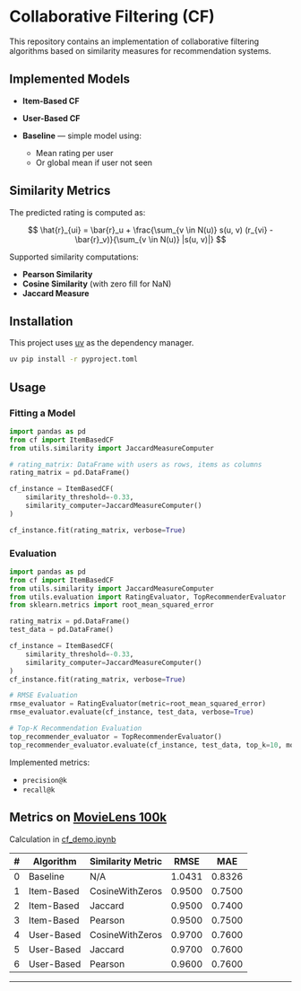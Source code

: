 # Collaborative Filtering (CF)

This repository contains an implementation of collaborative filtering algorithms based on similarity measures for recommendation systems.

## Implemented Models

* **Item-Based CF**
* **User-Based CF**
* **Baseline** — simple model using:

  * Mean rating per user
  * Or global mean if user not seen

## Similarity Metrics

The predicted rating is computed as:

$$
\hat{r}_{ui} = \bar{r}_u + \frac{\sum_{v \in N(u)} s(u, v) (r_{vi} - \bar{r}_v)}{\sum_{v \in N(u)} |s(u, v)|}
$$

Supported similarity computations:

* **Pearson Similarity**
* **Cosine Similarity** (with zero fill for NaN)
* **Jaccard Measure**

## Installation

This project uses [uv](https://github.com/astral-sh/uv) as the dependency manager.
```bash
uv pip install -r pyproject.toml
```

## Usage

### Fitting a Model

```python
import pandas as pd
from cf import ItemBasedCF
from utils.similarity import JaccardMeasureComputer

# rating_matrix: DataFrame with users as rows, items as columns
rating_matrix = pd.DataFrame()

cf_instance = ItemBasedCF(
    similarity_threshold=-0.33,
    similarity_computer=JaccardMeasureComputer()
)

cf_instance.fit(rating_matrix, verbose=True)
```

### Evaluation

```python
import pandas as pd
from cf import ItemBasedCF
from utils.similarity import JaccardMeasureComputer
from utils.evaluation import RatingEvaluator, TopRecommenderEvaluator
from sklearn.metrics import root_mean_squared_error

rating_matrix = pd.DataFrame()
test_data = pd.DataFrame()

cf_instance = ItemBasedCF(
    similarity_threshold=-0.33,
    similarity_computer=JaccardMeasureComputer()
)
cf_instance.fit(rating_matrix, verbose=True)

# RMSE Evaluation
rmse_evaluator = RatingEvaluator(metric=root_mean_squared_error)
rmse_evaluator.evaluate(cf_instance, test_data, verbose=True)

# Top-K Recommendation Evaluation
top_recommender_evaluator = TopRecommenderEvaluator()
top_recommender_evaluator.evaluate(cf_instance, test_data, top_k=10, mode='precision')
```

Implemented metrics:

* `precision@k`
* `recall@k`

## Metrics on [MovieLens 100k](https://www.kaggle.com/datasets/prajitdatta/movielens-100k-dataset)

Calculation in [cf_demo.ipynb](notebooks/cf_demo.ipynb)

| # | Algorithm  | Similarity Metric | RMSE   | MAE    |
| - | ---------- | ----------------- | ------ | ------ |
| 0 | Baseline   | N/A               | 1.0431 | 0.8326 |
| 1 | Item-Based | CosineWithZeros   | 0.9500 | 0.7500 |
| 2 | Item-Based | Jaccard           | 0.9500 | 0.7400 |
| 3 | Item-Based | Pearson           | 0.9500 | 0.7500 |
| 4 | User-Based | CosineWithZeros   | 0.9700 | 0.7600 |
| 5 | User-Based | Jaccard           | 0.9700 | 0.7600 |
| 6 | User-Based | Pearson           | 0.9600 | 0.7600 |

---


